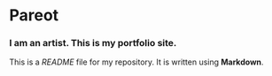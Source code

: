# Pareot

### I am an artist. This is my portfolio site.

This is a *README* file for my repository. It is written using **Markdown**.
